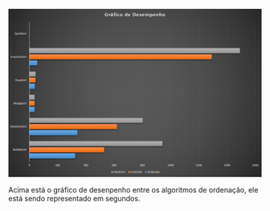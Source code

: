 ![gráfico](Grafico_de_desempenho.png)

Acima está o gráfico de desenpenho entre os algoritmos de ordenação, ele está sendo representado em segundos.

